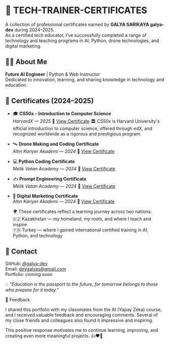 # 📂 TECH-TRAINER-CERTIFICATES

A collection of professional certificates earned by **GALYA SARIKAYA galya-dev** during 2024–2025.  
As a certified tech educator, I’ve successfully completed a range of technology and teaching programs in AI, Python, drone technologies, and digital marketing.

## 👩‍🏫 About Me

**Future AI Engineer** | Python & Web Instructor  
Dedicated to innovation, learning, and sharing knowledge in technology and education.

## 📜 Certificates (2024–2025)

- 🎓 **CS50x – Introduction to Computer Science**  
  *HarvardX — 2025*
📄 [View Certificate](./CS50x_Certificate.jpg)
🏛️ CS50x is Harvard University's official introduction to computer science, offered through edX, and recognized worldwide as a rigorous and prestigious program.

- 🛰️ **Drone Making and Coding Certificate**  
  *Altın Kariyer Akademi — 2024*
📄 [View Certificate](./DRONE_CERTIFICATE.pdf)

- 💻 **Python Coding Certificate**  
  *Melik Vatan Academy — 2024*
📄 [View Certificate](./PYTHON_certificate.pdf)

- ✍️ **Prompt Engineering Certificate**  
  *Melik Vatan Academy — 2024*
📄 [View Certificate](./PROMPT_certificate.pdf)

- 📱 **Digital Marketing Certificate**  
  *Altın Kariyer Akademi — 2024*
  📄 [View Certificate](./DIJITAL_PAZARLAMA_CERTIFICATE.pdf)
  
  🌍 These certificates reflect a learning journey across two nations:  
🇰🇿 Kazakhstan — my homeland, my roots, and where I teach and inspire  
🇹🇷 Turkey — where I gained international certified training in AI, Python, and technology

## 📩 Contact

GitHub: [@galya-dev](https://github.com/galya-dev)  
Email: devgalyas@gmail.com  
Portfolio: *coming soon*

💡 *"Education is the passport to the future, for tomorrow belongs to those who prepare for it today."*

📝 Feedback

I shared this portfolio with my classmates from the AI (Yapay Zeka) course, and I received valuable feedback and encouraging comments.
Several of my close friends and colleagues also found it impressive and inspiring.

This positive response motivates me to continue learning, improving, and creating even more meaningful projects. 👍❤️🙏
